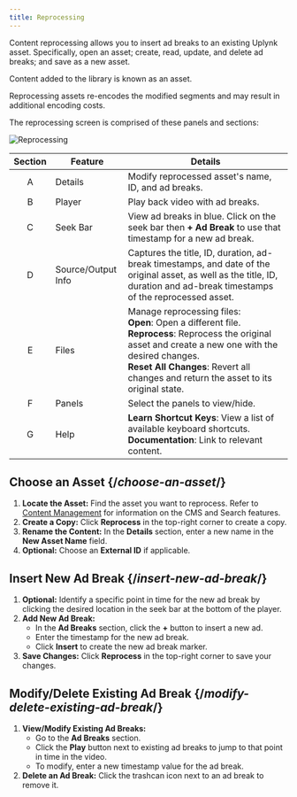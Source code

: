```yaml
---
title: Reprocessing
---
```


Content reprocessing allows you to insert ad breaks to an existing Uplynk asset. Specifically, open an asset; create, read, update, and delete ad breaks; and save as a new asset.

<Tip>Content added to the library is known as an asset.</Tip>

<Info>Reprocessing assets re-encodes the modified segments and may result in additional encoding costs.</Info>

The reprocessing screen is comprised of these panels and sections:

![Reprocessing](/images/uplynk/reprocess.png)

|Section|Feature|Details|
|:---:|---|---|
| A | Details | Modify reprocessed asset's name, ID, and ad breaks. |
| B | Player | Play back video with ad breaks. |
| C | Seek Bar | View ad breaks in blue. Click on the seek bar then **+ Ad Break** to use that timestamp for a new ad break. |
| D | Source/Output Info | Captures the title, ID, duration, ad-break timestamps, and date of the original asset, as well as the title, ID, duration and ad-break timestamps of the reprocessed asset. |
| E | Files | Manage reprocessing files:<br />**Open**: Open a different file.<br />**Reprocess**: Reprocess the original asset and create a new one with the desired changes.<br />**Reset All Changes**: Revert all changes and return the asset to its original state.  |
| F | Panels | Select the panels to view/hide. |
| G | Help | **Learn Shortcut Keys**: View a list of available keyboard shortcuts.<br />**Documentation**: Link to relevant content. |

## Choose an Asset  {/*choose-an-asset*/}

1. **Locate the Asset:** Find the asset you want to reprocess. Refer to [Content Management](/uplynk/manage/assets/content_management) for information on the CMS and Search features.
2. **Create a Copy:** Click **Reprocess** in the top-right corner to create a copy.
3. **Rename the Content:** In the **Details** section, enter a new name in the **New Asset Name** field.
4. **Optional:** Choose an **External ID** if applicable.

## Insert New Ad Break  {/*insert-new-ad-break*/}

1. **Optional:** Identify a specific point in time for the new ad break by clicking the desired location in the seek bar at the bottom of the player.
2. **Add New Ad Break:**
   - In the **Ad Breaks** section, click the **+** button to insert a new ad.
   - Enter the timestamp for the new ad break.
   - Click **Insert** to create the new ad break marker.
3. **Save Changes:** Click **Reprocess** in the top-right corner to save your changes.

## Modify/Delete Existing Ad Break  {/*modify-delete-existing-ad-break*/}

1. **View/Modify Existing Ad Breaks:**
   - Go to the **Ad Breaks** section.
   - Click the **Play** button next to existing ad breaks to jump to that point in time in the video.
   - To modify, enter a new timestamp value for the ad break.
2. **Delete an Ad Break:** Click the trashcan icon next to an ad break to remove it.
